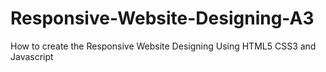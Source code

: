 # Responsive-Website-Designing-A3
How to create the Responsive Website Designing Using HTML5 CSS3 and Javascript
